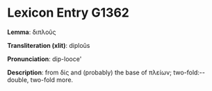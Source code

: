 # Lexicon Entry G1362

**Lemma**: διπλοῦς

**Transliteration (xlit)**: diploûs

**Pronunciation**: dip-looce'

**Description**:
from δίς and (probably) the base of πλείων; two-fold:--double, two-fold more.

